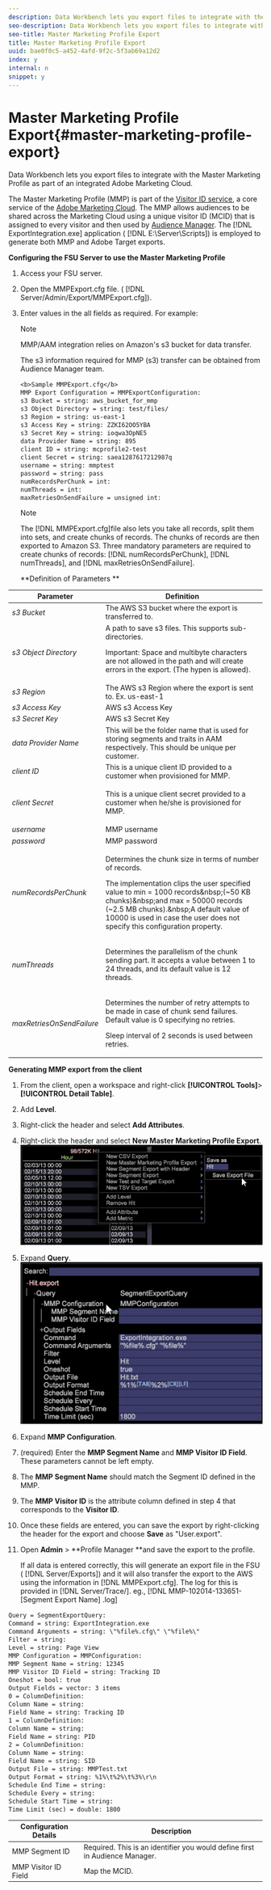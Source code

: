 ```yaml
---
description: Data Workbench lets you export files to integrate with the Master Marketing Profile as part of an integrated Adobe Marketing Cloud.
seo-description: Data Workbench lets you export files to integrate with the Master Marketing Profile as part of an integrated Adobe Marketing Cloud.
seo-title: Master Marketing Profile Export
title: Master Marketing Profile Export
uuid: bae0f0c5-a452-4afd-9f2c-5f3ab69a12d2
index: y
internal: n
snippet: y
---
```


# Master Marketing Profile Export{#master-marketing-profile-export}

Data Workbench lets you export files to integrate with the Master Marketing Profile as part of an integrated Adobe Marketing Cloud.

<a id="section_731922BC8628479198A41EF3EA72F2FF"></a>

The Master Marketing Profile (MMP) is part of the [Visitor ID service](http://marketing.adobe.com/resources/help/en_US/mcvid/?f=mcvid_service), a core service of the [Adobe Marketing Cloud](http://www.adobe.com/solutions/?f=digital-marketing). The MMP allows audiences to be shared across the Marketing Cloud using a unique visitor ID (MCID) that is assigned to every visitor and then used by [Audience Manager](http://marketing.adobe.com/resources/help/en_US/em/). The [!DNL ExportIntegration.exe] application ( [!DNL E:\Server\Scripts]) is employed to generate both MMP and Adobe Target exports.

**Configuring the FSU Server to use the Master Marketing Profile**

1. Access your FSU server. 
1. Open the MMPExport.cfg file. ( [!DNL Server/Admin/Export/MMPExport.cfg]). 
1. Enter values in the all fields as required. For example: 

   >[!NOTE]
   >
   >MMP/AAM integration relies on Amazon's s3 bucket for data transfer. 
   >
   >
   >The s3 information required for MMP (s3) transfer can be obtained from Audience Manager team.

   ```
   <b>Sample MMPExport.cfg</b> 
   MMP Export Configuration = MMPExportConfiguration: 
   s3 Bucket = string: aws_bucket_for_mmp 
   s3 Object Directory = string: test/files/ 
   s3 Region = string: us-east-1 
   s3 Access Key = string: ZZKI62OO5YBA 
   s3 Secret Key = string: ioqwa3OpNE5 
   data Provider Name = string: 895 
   client ID = string: mcprofile2-test 
   client Secret = string: saea1287617212987q 
   username = string: mmptest 
   password = string: pass 
   numRecordsPerChunk = int:  
   numThreads = int:  
   maxRetriesOnSendFailure = unsigned int:
   ```

   >[!NOTE]
   >
   >The [!DNL MMPExport.cfg]file also lets you take all records, split them into sets, and create chunks of records. The chunks of records are then exported to Amazon S3. Three mandatory parameters are required to create chunks of records: [!DNL numRecordsPerChunk], [!DNL numThreads], and [!DNL maxRetriesOnSendFailure].

   **Definition of Parameters ** 

<table id="table_DDEFBC45895A4663973F9C2EB9052FEF"> 
 <thead> 
  <tr> 
   <th colname="col1" class="entry"> Parameter </th> 
   <th colname="col2" class="entry"> Definition </th> 
  </tr> 
 </thead>
 <tbody> 
  <tr> 
   <td colname="col1"> <i>s3 Bucket</i> </td> 
   <td colname="col2"> The AWS S3 bucket where the export is transferred to. </td> 
  </tr> 
  <tr> 
   <td colname="col1"> <i>s3 Object Directory</i> </td> 
   <td colname="col2"> A path to save s3 files. This supports sub-directories. <p> <p>Important:  Space and multibyte characters are not allowed in the path and will create errors in the export. (The hypen is allowed). </p> </p> </td> 
  </tr> 
  <tr> 
   <td colname="col1"> <i>s3 Region</i> </td> 
   <td colname="col2"> The AWS s3 Region where the export is sent to. Ex. us-east-1 </td> 
  </tr> 
  <tr> 
   <td colname="col1"> <i>s3 Access Key</i> </td> 
   <td colname="col2"> AWS s3 Access Key </td> 
  </tr> 
  <tr> 
   <td colname="col1"> <i>s3 Secret Key</i> </td> 
   <td colname="col2"> AWS s3 Secret Key </td> 
  </tr> 
  <tr> 
   <td colname="col1"> <i>data Provider Name</i> </td> 
   <td colname="col2"> This will be the folder name that is used for storing segments and traits in AAM respectively. This should be unique per customer. </td> 
  </tr> 
  <tr> 
   <td colname="col1"> <i>client ID</i> </td> 
   <td colname="col2"> This is a unique client ID provided to a customer when provisioned for MMP. </td> 
  </tr> 
  <tr> 
   <td colname="col1"> <i>client Secret</i> </td> 
   <td colname="col2"> <p><i></i>This is a unique client secret provided to a customer when he/she is provisioned for MMP. </p> </td> 
  </tr> 
  <tr> 
   <td colname="col1"> <i>username</i> </td> 
   <td colname="col2"> MMP username </td> 
  </tr> 
  <tr> 
   <td colname="col1"> <i>password</i> </td> 
   <td colname="col2"> MMP password </td> 
  </tr> 
  <tr> 
   <td colname="col1"> <i>numRecordsPerChunk</i> </td> 
   <td colname="col2"> <p>Determines the chunk size in terms of number of records. </p> <p>The implementation clips the user specified value to min = 1000 records&amp;nbsp;(~50 KB chunks)&amp;nbsp;and max = 50000 records (~2.5 MB chunks).&amp;nbsp;A default value of 10000 is used in case the user does not specify this configuration property. </p> </td> 
  </tr> 
  <tr> 
   <td colname="col1"> <i>numThreads</i> </td> 
   <td colname="col2"> <p>Determines the parallelism of the chunk sending part. It accepts a value between 1 to 24 threads, and its default value is 12 threads. </p> </td> 
  </tr> 
  <tr> 
   <td colname="col1"> <i>maxRetriesOnSendFailure</i> </td> 
   <td colname="col2"> <p>Determines the number of retry attempts to be made in case of chunk send failures. Default value is 0 specifying no retries. </p> <p>Sleep interval of 2 seconds is used between retries. </p> </td> 
  </tr> 
 </tbody> 
</table>

**Generating MMP export from the client**

1. From the client, open a workspace and right-click **[!UICONTROL Tools]**> **[!UICONTROL Detail Table]**. 

1. Add **Level**. 
1. Right-click the header and select **Add Attributes**. 
1. Right-click the header and select **New Master Marketing Profile Export**. ![](assets/mmp_mmp_export.png)

1. Expand **Query**. ![](assets/mmp_mmp_query.png)

1. Expand **MMP Configuration**. 
1. (required) Enter the **MMP Segment Name** and **MMP Visitor ID Field**. These parameters cannot be left empty. 

1. The **MMP Segment Name** should match the Segment ID defined in the MMP. 
1. The **MMP Visitor ID** is the attribute column defined in step 4 that corresponds to the **Visitor ID**. 

1. Once these fields are entered, you can save the export by right-clicking the header for the export and choose **Save** as "User\.export". 
1. Open **Admin** > **Profile Manager **and save the export to the profile.

   If all data is entered correctly, this will generate an export file in the FSU ( [!DNL Server/Exports]) and it will also transfer the export to the AWS using the information in [!DNL MMPExport.cfg]. The log for this is provided in [!DNL Server/Trace/]. eg., [!DNL MMP-102014-133651- [Segment Export Name] .log]

```
Query = SegmentExportQuery: 
Command = string: ExportIntegration.exe 
Command Arguments = string: \"%file%.cfg\" \"%file%\" 
Filter = string: 
Level = string: Page View 
MMP Configuration = MMPConfiguration: 
MMP Segment Name = string: 12345 
MMP Visitor ID Field = string: Tracking ID 
Oneshot = bool: true 
Output Fields = vector: 3 items 
0 = ColumnDefinition: 
Column Name = string: 
Field Name = string: Tracking ID 
1 = ColumnDefinition: 
Column Name = string: 
Field Name = string: PID 
2 = ColumnDefinition: 
Column Name = string: 
Field Name = string: SID 
Output File = string: MMPTest.txt 
Output Format = string: %1%\t%2%\t%3%\r\n 
Schedule End Time = string: 
Schedule Every = string: 
Schedule Start Time = string: 
Time Limit (sec) = double: 1800 
```

|  Configuration Details  | Description  |
|---|---|
|  MMP Segment ID  | Required. This is an identifier you would define first in Audience Manager.  |
|  MMP Visitor ID Field  | Map the MCID.  |

